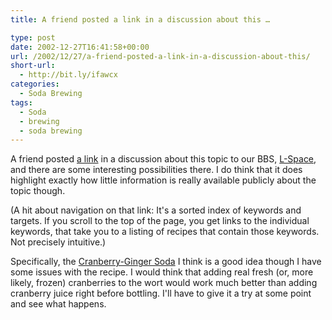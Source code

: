 ```yaml
---
title: A friend posted a link in a discussion about this …

type: post
date: 2002-12-27T16:41:58+00:00
url: /2002/12/27/a-friend-posted-a-link-in-a-discussion-about-this/
short-url:
  - http://bit.ly/ifawcx
categories:
  - Soda Brewing
tags:
  - Soda
  - brewing
  - soda brewing
---
```

A friend posted <a href="http://hbd.org/brewery/cm3/recs/index.html#1500s">a link</a> in a discussion about this topic to our BBS, <a href="http://www.cavort.org/l-space">L-Space</a>, and there are some interesting possibilities there. I do think that it does highlight exactly how little information is really available publicly about the topic though.

(A hit about navigation on that link: It's a sorted index of keywords and targets. If you scroll to the top of the page, you get links to the individual keywords, that take you to a listing of recipes that contain those keywords. Not precisely intuitive.)

Specifically, the <a href="http://hbd.org/brewery/cm3/recs/12_40.html">Cranberry-Ginger Soda</a> I think is a good idea though I have some issues with the recipe. I would think that adding real fresh (or, more likely, frozen) cranberries to the wort would work much better than adding cranberry juice right before bottling. I'll have to give it a try at some point and see what happens.